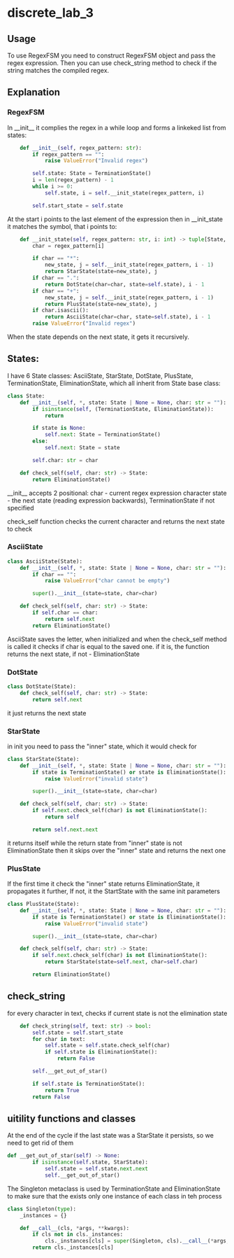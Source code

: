 # discrete_lab_3

## Usage
To use RegexFSM you need to construct RegexFSM object and pass the regex expression.
Then you can use check_string method to check if the string matches the compiled regex.

## Explanation

### RegexFSM
In \_\_init\_\_ it complies the regex in a while loop and forms a linkeked list from states:
```python
    def __init__(self, regex_pattern: str):
        if regex_pattern == "":
            raise ValueError("Invalid regex")

        self.state: State = TerminationState()
        i = len(regex_pattern) - 1
        while i >= 0:
            self.state, i = self.__init_state(regex_pattern, i)

        self.start_state = self.state
```


At the start i points to the last element of the expression
then in \_\_init\_state it matches the symbol, that i points to:
```python
    def __init_state(self, regex_pattern: str, i: int) -> tuple[State, int]:
        char = regex_pattern[i]

        if char == "*":
            new_state, j = self.__init_state(regex_pattern, i - 1)
            return StarState(state=new_state), j
        if char == ".":
            return DotState(char=char, state=self.state), i - 1
        if char == "+":
            new_state, j = self.__init_state(regex_pattern, i - 1)
            return PlusState(state=new_state), j
        if char.isascii():
            return AsciiState(char=char, state=self.state), i - 1
        raise ValueError("Invalid regex")
```
When the state depends on the next state, it gets it recursively.

## States:
I have 6 State classes: AsciiState, StarState, DotState, PlusState, TerminationState, EliminationState,
which all inherit from State base class:
```python
class State:
    def __init__(self, *, state: State | None = None, char: str = ""):
        if isinstance(self, (TerminationState, EliminationState)):
            return

        if state is None:
            self.next: State = TerminationState()
        else:
            self.next: State = state

        self.char: str = char

    def check_self(self, char: str) -> State:
        return EliminationState()
```

\_\_init\_\_ accepts 2 positional:
char - current regex expression character
state - the next state (reading expression backwards), TerminationState if not specified

check_self function checks the current character and returns the next state to check

### AsciiState
```python
class AsciiState(State):
    def __init__(self, *, state: State | None = None, char: str = ""):
        if char == "":
            raise ValueError("char cannot be empty")

        super().__init__(state=state, char=char)

    def check_self(self, char: str) -> State:
        if self.char == char:
            return self.next
        return EliminationState()
```
AsciiState saves the letter, when initialized and when the check_self method is called
it checks if char is equal to the saved one.
if it is, the function returns the next state, if not - EliminationState

### DotState
```python
class DotState(State):
    def check_self(self, char: str) -> State:
        return self.next
```
it just returns the next state

### StarState
in init you need to pass the "inner" state, which it would check for

```python
class StarState(State):
    def __init__(self, *, state: State | None = None, char: str = ""):
        if state is TerminationState() or state is EliminationState():
            raise ValueError("invalid state")

        super().__init__(state=state, char=char)

    def check_self(self, char: str) -> State:
        if self.next.check_self(char) is not EliminationState():
            return self

        return self.next.next
```
it returns itself while the return state from "inner" state is not EliminationState
then it skips over the "inner" state and returns the next one

### PlusState
If the first time it check the "inner" state returns EliminationState, it propagates it further,
If not, it the StartState with the same init parameters

```python
class PlusState(State):
    def __init__(self, *, state: State | None = None, char: str = ""):
        if state is TerminationState() or state is EliminationState():
            raise ValueError("invalid state")

        super().__init__(state=state, char=char)

    def check_self(self, char: str) -> State:
        if self.next.check_self(char) is not EliminationState():
            return StarState(state=self.next, char=self.char)

        return EliminationState()
```

## check_string
for every character in text, checks if current state is not the elimination state

```python
    def check_string(self, text: str) -> bool:
        self.state = self.start_state
        for char in text:
            self.state = self.state.check_self(char)
            if self.state is EliminationState():
                return False

        self.__get_out_of_star()

        if self.state is TerminationState():
            return True
        return False
```

## uitility functions and classes

At the end of the cycle if the last state was a StarState it persists, so we need to get rid of them
```python
def __get_out_of_star(self) -> None:
        if isinstance(self.state, StarState):
            self.state = self.state.next.next
            self.__get_out_of_star()
```

The Singleton metaclass is used by TerminationState and EliminationState to make sure that the exists only
one instance of each class in teh process
```python
class Singleton(type):
    _instances = {}

    def __call__(cls, *args, **kwargs):
        if cls not in cls._instances:
            cls._instances[cls] = super(Singleton, cls).__call__(*args, **kwargs)
        return cls._instances[cls]
```

